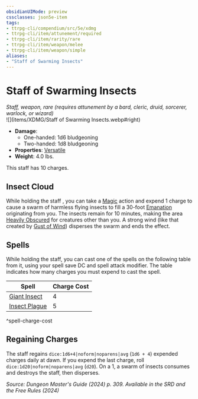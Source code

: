 ```yaml
---
obsidianUIMode: preview
cssclasses: json5e-item
tags:
- ttrpg-cli/compendium/src/5e/xdmg
- ttrpg-cli/item/attunement/required
- ttrpg-cli/item/rarity/rare
- ttrpg-cli/item/weapon/melee
- ttrpg-cli/item/weapon/simple
aliases: 
- "Staff of Swarming Insects"
---
```

# Staff of Swarming Insects
*Staff, weapon, rare (requires attunement by a bard, cleric, druid, sorcerer, warlock, or wizard)*  
![](items/XDMG/Staff of Swarming Insects.webp#right)

- **Damage**:
  - One-handed: 1d6 bludgeoning
  - Two-handed: 1d8 bludgeoning
- **Properties**: [Versatile](/3-Mechanics/CLI/item-properties.md#Versatile)
- **Weight**: 4.0 lbs.

This staff has 10 charges.

## Insect Cloud

While holding the staff , you can take a [Magic](/3-Mechanics/CLI/actions.md#Magic) action and expend 1 charge to cause a swarm of harmless flying insects to fill a 30-foot [Emanation](/3-Mechanics/CLI/variant-rules/emanation-area-of-effect-xphb.md) originating from you. The insects remain for 10 minutes, making the area [Heavily Obscured](/3-Mechanics/CLI/variant-rules/heavily-obscured-xphb.md) for creatures other than you. A strong wind (like that created by [Gust of Wind](/3-Mechanics/CLI/spells/gust-of-wind-xphb.md)) disperses the swarm and ends the effect.

## Spells

While holding the staff, you can cast one of the spells on the following table from it, using your spell save DC and spell attack modifier. The table indicates how many charges you must expend to cast the spell.

| Spell | Charge Cost |
|-------|-------------|
| [Giant Insect](/3-Mechanics/CLI/spells/giant-insect-xphb.md) | 4 |
| [Insect Plague](/3-Mechanics/CLI/spells/insect-plague-xphb.md) | 5 |
^spell-charge-cost

## Regaining Charges

The staff regains `dice:1d6+4|noform|noparens|avg` (`1d6 + 4`) expended charges daily at dawn. If you expend the last charge, roll `dice:1d20|noform|noparens|avg` (`d20`). On a 1, a swarm of insects consumes and destroys the staff, then disperses.

*Source: Dungeon Master's Guide (2024) p. 309. Available in the <span title='Systems Reference Document (5.2)'>SRD</span> and the Free Rules (2024)*